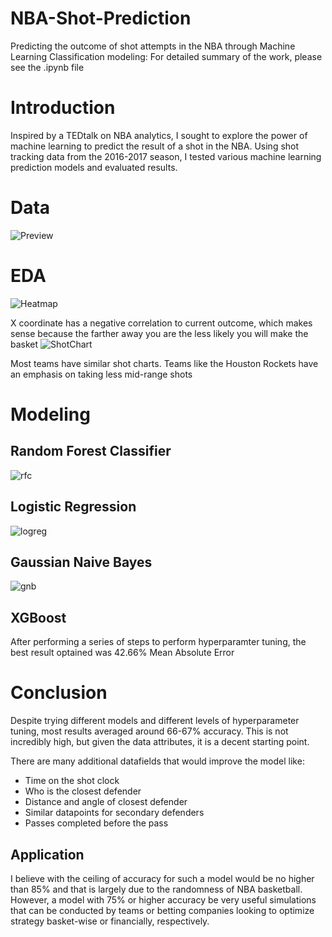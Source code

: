 # NBA-Shot-Prediction
Predicting the outcome of shot attempts in the NBA through Machine Learning Classification modeling: 
For detailed summary of the work, please see the .ipynb file
# Introduction
Inspired by a TEDtalk on NBA analytics, I sought to explore the power of machine learning to predict the result of a shot in the NBA.
Using shot tracking data from the 2016-2017 season, I tested various machine learning prediction models and evaluated results.
# Data
![Preview](https://github.com/yushunli2013/NBA-Shot-Prediction/blob/master/Images/data%20preview.png?raw=true)
# EDA
![Heatmap](https://github.com/yushunli2013/NBA-Shot-Prediction/blob/master/Images/Heatmap.png)

X coordinate has a negative correlation to current outcome, which makes sense because the farther away you are the less likely you will make the basket
![ShotChart](https://github.com/yushunli2013/NBA-Shot-Prediction/blob/master/Images/shotchart.png)

Most teams have similar shot charts. Teams like the Houston Rockets have an emphasis on taking less mid-range shots
# Modeling
## Random Forest Classifier
![rfc](https://github.com/yushunli2013/NBA-Shot-Prediction/blob/master/Images/rfc%20accuracy.png)
## Logistic Regression
![logreg](https://github.com/yushunli2013/NBA-Shot-Prediction/blob/master/Images/logreg.png)
## Gaussian Naive Bayes
![gnb](https://github.com/yushunli2013/NBA-Shot-Prediction/blob/master/Images/gnb.png)
## XGBoost
After performing a series of steps to perform hyperparamter tuning, the best result optained was 42.66% Mean Absolute Error

# Conclusion
Despite trying different models and different levels of hyperparameter tuning, most results averaged around 66-67% accuracy. This is not incredibly high, but given the data attributes, it is a decent starting point.

There are many additional datafields that would improve the model like:

- Time on the shot clock
- Who is the closest defender
- Distance and angle of closest defender
- Similar datapoints for secondary defenders
- Passes completed before the pass

## Application
I believe with the ceiling of accuracy for such a model would be no higher than 85% and that is largely due to the randomness of NBA basketball. However, a model with 75% or higher accuracy be very useful simulations that can be conducted by teams or betting companies looking to optimize strategy basket-wise or financially, respectively.
